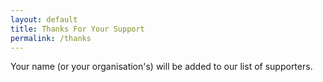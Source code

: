 ```yaml
---
layout: default
title: Thanks For Your Support
permalink: /thanks
---
```


Your name (or your organisation's) will be added to our list of supporters.